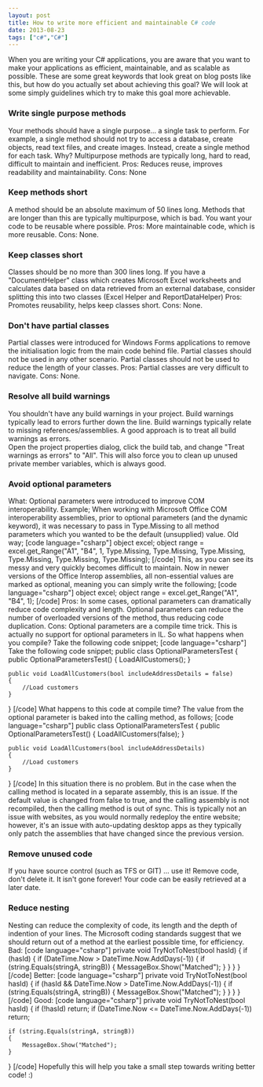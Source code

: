 ```yaml
---
layout: post
title: How to write more efficient and maintainable C# code
date: 2013-08-23
tags: ["c#","C#"]
---
```


When you are writing your C# applications, you are aware that you want to make your applications as efficient, maintainable, and as scalable as possible. These are some great keywords that look great on blog posts like this, but how do you actually set about achieving this goal? We will look at some simply guidelines which try to make this goal more achievable.

### **Write single purpose methods**

Your methods should have a single purpose... a single task to perform. For example, a single method should not try to access a database, create objects, read text files, and create images. Instead, create a single method for each task. Why? Multipurpose methods are typically long, hard to read, difficult to maintain and inefficient. Pros: Reduces reuse, improves readability and maintainability. Cons: None

### **Keep methods short**

A method should be an absolute maximum of 50 lines long. Methods that are longer than this are typically multipurpose, which is bad. You want your code to be reusable where possible. Pros: More maintainable code, which is more reusable. Cons: None.

### **Keep classes short**

Classes should be no more than 300 lines long. If you have a "DocumentHelper" class which creates Microsoft Excel worksheets and calculates data based on data retrieved from an external database, consider splitting this into two classes (Excel Helper and ReportDataHelper) Pros: Promotes reusability, helps keep classes short. Cons: None.

### **Don't have partial classes**

Partial classes were introduced for Windows Forms applications to remove the initialisation logic from the main code behind file. Partial classes should not be used in any other scenario. Partial classes should not be used to reduce the length of your classes. Pros: Partial classes are very difficult to navigate. Cons: None.

### **Resolve all build warnings**

You shouldn't have any build warnings in your project. Build warnings typically lead to errors further down the line. Build warnings typically relate to missing references/assemblies. A good approach is to treat all build warnings as errors.  
Open the project properties dialog, click the build tab, and change "Treat warnings as errors" to "All". This will also force you to clean up unused private member variables, which is always good.

### **Avoid optional parameters**

What: Optional parameters were introduced to improve COM interoperability. Example; When working with Microsoft Office COM interoperability assemblies, prior to optional parameters (and the dynamic keyword), it was necessary to pass in Type.Missing to all method parameters which you wanted to be the default (unsupplied) value. Old way; [code language="csharp"] object excel; object range = excel.get_Range("A1", "B4", 1, Type.Missing, Type.Missing, Type.Missing, Type.Missing, Type.Missing, Type.Missing); [/code] This, as you can see its messy and very quickly becomes difficult to maintain. Now in newer versions of the Office Interop assemblies, all non-essential values are marked as optional, meaning you can simply write the following; [code language="csharp"] object excel; object range = excel.get_Range("A1", "B4", 1); [/code] Pros: In some cases, optional parameters can dramatically reduce code complexity and length. Optional parameters can reduce the number of overloaded versions of the method, thus reducing code duplication. Cons: Optional parameters are a compile time trick. This is actually no support for optional parameters in IL. So what happens when you compile? Take the following code snippet; [code language="csharp"] Take the following code snippet; public class OptionalParametersTest { public OptionalParametersTest() { LoadAllCustomers(); }

    public void LoadAllCustomers(bool includeAddressDetails = false)
    {
        //Load customers
    }

} [/code] What happens to this code at compile time? The value from the optional parameter is baked into the calling method, as follows; [code language="csharp"] public class OptionalParametersTest { public OptionalParametersTest() { LoadAllCustomers(false); }

    public void LoadAllCustomers(bool includeAddressDetails)
    {
        //Load customers
    }

} [/code] In this situation there is no problem. But in the case when the calling method is located in a separate assembly, this is an issue. If the default value is changed from false to true, and the calling assembly is not recompiled, then the calling method is out of sync. This is typically not an issue with websites, as you would normally redeploy the entire website; however, it's an issue with auto-updating desktop apps as they typically only patch the assemblies that have changed since the previous version.

### **Remove unused code**

If you have source control (such as TFS or GIT) ... use it! Remove code, don't delete it. It isn't gone forever! Your code can be easily retrieved at a later date.

### **Reduce nesting**

Nesting can reduce the complexity of code, its length and the depth of indention of your lines. The Microsoft coding standards suggest that we should return out of a method at the earliest possible time, for efficiency. Bad: [code language="csharp"] private void TryNotToNest(bool hasId) { if (hasId) { if (DateTime.Now > DateTime.Now.AddDays(-1)) { if (string.Equals(stringA, stringB)) { MessageBox.Show("Matched"); } } } } [/code] Better: [code language="csharp"] private void TryNotToNest(bool hasId) { if (hasId && DateTime.Now > DateTime.Now.AddDays(-1)) { if (string.Equals(stringA, stringB)) { MessageBox.Show("Matched"); } } } } [/code] Good: [code language="csharp"] private void TryNotToNest(bool hasId) { if (!hasId) return; if (DateTime.Now <= DateTime.Now.AddDays(-1)) return;

    if (string.Equals(stringA, stringB))
    {
        MessageBox.Show("Matched");
    }

} [/code] Hopefully this will help you take a small step towards writing better code! :)